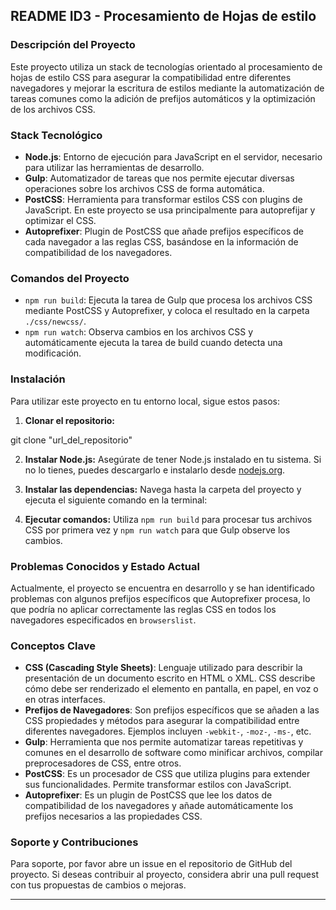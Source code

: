 ## README ID3 - Procesamiento de Hojas de estilo

### Descripción del Proyecto

Este proyecto utiliza un stack de tecnologías orientado al procesamiento de hojas de estilo CSS para asegurar la compatibilidad entre diferentes navegadores y mejorar la escritura de estilos mediante la automatización de tareas comunes como la adición de prefijos automáticos y la optimización de los archivos CSS.

### Stack Tecnológico

- **Node.js**: Entorno de ejecución para JavaScript en el servidor, necesario para utilizar las herramientas de desarrollo.
- **Gulp**: Automatizador de tareas que nos permite ejecutar diversas operaciones sobre los archivos CSS de forma automática.
- **PostCSS**: Herramienta para transformar estilos CSS con plugins de JavaScript. En este proyecto se usa principalmente para autoprefijar y optimizar el CSS.
- **Autoprefixer**: Plugin de PostCSS que añade prefijos específicos de cada navegador a las reglas CSS, basándose en la información de compatibilidad de los navegadores.

### Comandos del Proyecto

- `npm run build`: Ejecuta la tarea de Gulp que procesa los archivos CSS mediante PostCSS y Autoprefixer, y coloca el resultado en la carpeta `./css/newcss/`.
- `npm run watch`: Observa cambios en los archivos CSS y automáticamente ejecuta la tarea de build cuando detecta una modificación.

### Instalación

Para utilizar este proyecto en tu entorno local, sigue estos pasos:

1. **Clonar el repositorio:**

git clone "url_del_repositorio"


2. **Instalar Node.js:**
Asegúrate de tener Node.js instalado en tu sistema. Si no lo tienes, puedes descargarlo e instalarlo desde [nodejs.org](https://nodejs.org/).

3. **Instalar las dependencias:**
Navega hasta la carpeta del proyecto y ejecuta el siguiente comando en la terminal:


4. **Ejecutar comandos:**
Utiliza `npm run build` para procesar tus archivos CSS por primera vez y `npm run watch` para que Gulp observe los cambios.

### Problemas Conocidos y Estado Actual

Actualmente, el proyecto se encuentra en desarrollo y se han identificado problemas con algunos prefijos específicos que Autoprefixer procesa, lo que podría no aplicar correctamente las reglas CSS en todos los navegadores especificados en `browserslist`.

### Conceptos Clave

- **CSS (Cascading Style Sheets)**: Lenguaje utilizado para describir la presentación de un documento escrito en HTML o XML. CSS describe cómo debe ser renderizado el elemento en pantalla, en papel, en voz o en otras interfaces.
- **Prefijos de Navegadores**: Son prefijos específicos que se añaden a las CSS propiedades y métodos para asegurar la compatibilidad entre diferentes navegadores. Ejemplos incluyen `-webkit-`, `-moz-`, `-ms-`, etc.
- **Gulp**: Herramienta que nos permite automatizar tareas repetitivas y comunes en el desarrollo de software como minificar archivos, compilar preprocesadores de CSS, entre otros.
- **PostCSS**: Es un procesador de CSS que utiliza plugins para extender sus funcionalidades. Permite transformar estilos con JavaScript.
- **Autoprefixer**: Es un plugin de PostCSS que lee los datos de compatibilidad de los navegadores y añade automáticamente los prefijos necesarios a las propiedades CSS.

### Soporte y Contribuciones

Para soporte, por favor abre un issue en el repositorio de GitHub del proyecto. Si deseas contribuir al proyecto, considera abrir una pull request con tus propuestas de cambios o mejoras.

---
